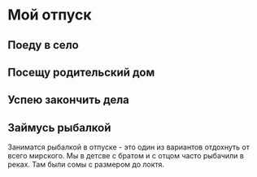 # Мой отпуск

## Поеду в село

## Посещу родительский дом

## Успею закончить дела

## Займусь рыбалкой
Заниматся рыбалкой в отпуске - это один из вариантов отдохнуть от всего мирского. Мы в детсве с братом и с отцом часто рыбачили в реках. Там были сомы с размером до локтя.